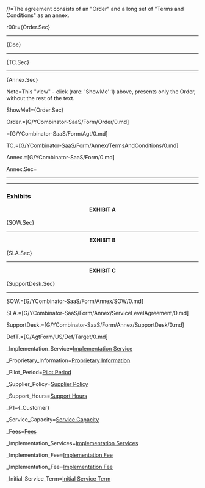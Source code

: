 //=The agreement consists of an "Order" and a long set of "Terms and Conditions" as an annex.

r00t={Order.Sec}<hr>{Doc}<hr>{TC.Sec}<hr>{Annex.Sec}

Note=This "view" - click  (rare: 'ShowMe' 1) above, presents only the Order, without the rest of the text.

ShowMe1={Order.Sec}


Order.=[G/YCombinator-SaaS/Form/Order/0.md]

=[G/YCombinator-SaaS/Form/Agt/0.md]

TC.=[G/YCombinator-SaaS/Form/Annex/TermsAndConditions/0.md]

Annex.=[G/YCombinator-SaaS/Form/0.md]

Annex.Sec=<hr><hr><h3>Exhibits</h3><center><b>EXHIBIT A</b></center><br>{SOW.Sec}<hr><center><b>EXHIBIT B</b></center><br>{SLA.Sec}<hr><center><b>EXHIBIT C</b></center><br>{SupportDesk.Sec}<hr>

SOW.=[G/YCombinator-SaaS/Form/Annex/SOW/0.md]

SLA.=[G/YCombinator-SaaS/Form/Annex/ServiceLevelAgreement/0.md]

SupportDesk.=[G/YCombinator-SaaS/Form/Annex/SupportDesk/0.md]

DefT.=[G/AgtForm/US/Def/Target/0.md]

_Implementation_Service=<a href='#Def.Implementation_Service' class='definedterm'>Implementation Service</a>

_Proprietary_Information=<a href='#Def.Proprietary_Information' class='definedterm'>Proprietary Information</a>

_Pilot_Period=<a href='#Def.Pilot_Period' class='definedterm'>Pilot Period</a>

_Supplier_Policy=<a href='#Def.Supplier_Policy' class='definedterm'>Supplier Policy</a>

_Support_Hours=<a href='#Def.Support_Hours' class='definedterm'>Support Hours</a>

_P1={_Customer}

_Service_Capacity=<a href="#Def.Service_Capacity" class="definedterm">Service Capacity</a>

_Fees=<a href="#Def.Fees.Target" class="definedterm">Fees</a>

_Implementation_Services=<a href="#Def.Implementation_Services" class="definedterm">Implementation Services</a>

_Implementation_Fee=<a href="#Def.Implementation_Fee" class="definedterm">Implementation Fee</a>

_Implementation_Fee=<a href="#Def.Implementation_Fee" class="definedterm">Implementation Fee</a>

_Initial_Service_Term=<a href="#Def.Initial_Service_Term" class="definedterm">Initial Service Term</a>
